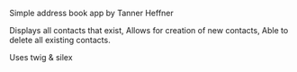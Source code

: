 Simple address book app by Tanner Heffner

Displays all contacts that exist,
Allows for creation of new contacts,
Able to delete all existing contacts.

Uses twig & silex
